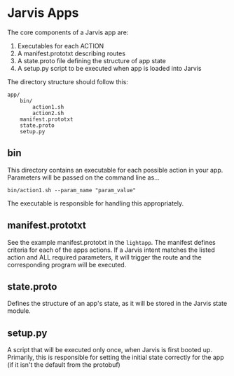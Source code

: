 # Jarvis Apps
The core components of a Jarvis app are:

1. Executables for each ACTION
2. A manifest.prototxt describing routes
3. A state.proto file defining the structure of app state
4. A setup.py script to be executed when app is loaded into Jarvis

The directory structure should follow this:

    app/
        bin/
            action1.sh
            action2.sh
        manifest.prototxt
        state.proto
        setup.py

## bin
This directory contains an executable for each possible action in your app. Parameters will be passed on the command line as...

    bin/action1.sh --param_name "param_value"

The executable is responsible for handling this appropriately.

## manifest.prototxt
See the example manifest.prototxt in the `lightapp`. The manifest defines criteria for each of the apps actions. If a Jarvis intent matches the listed action and ALL required parameters, it will trigger the route and the corresponding program will be executed.

## state.proto
Defines the structure of an app's state, as it will be stored in the Jarvis state module.

## setup.py
A script that will be executed only once, when Jarvis is first booted up. Primarily, this is responsible for setting the initial state correctly for the app (if it isn't the default from the protobuf)

